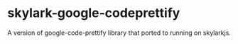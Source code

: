 # skylark-google-codeprettify
A version of google-code-prettify library that ported to running on skylarkjs.
